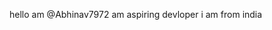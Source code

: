 
<!---
Abhinav7972/Abhinav7972 is a ✨ special ✨ repository because its `README.md` (this file) appears on your GitHub profile.
You can click the Preview link to take a look at your changes.
--->
hello am @Abhinav7972
am aspiring  devloper
i am from india 
